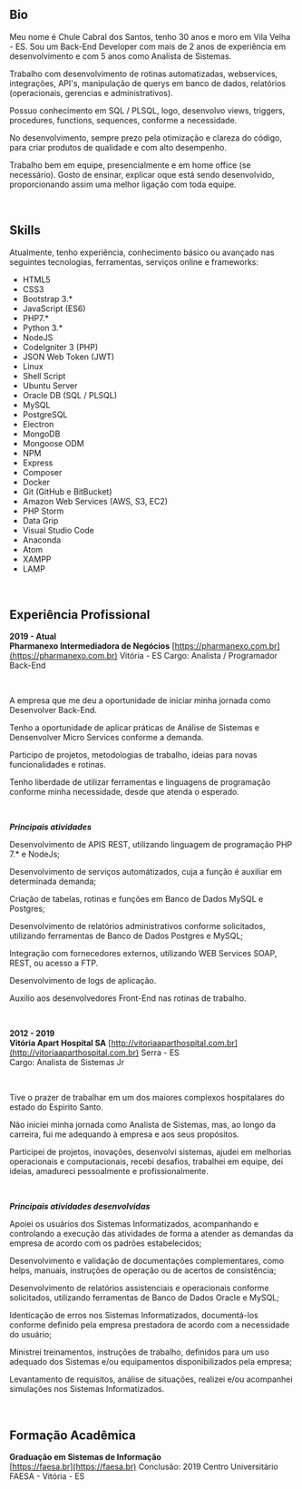 ## Bio

Meu nome é Chule Cabral dos Santos, tenho 30 anos e moro em Vila Velha - ES. Sou um Back-End Developer com mais de 2 anos de experiência em desenvolvimento e com 5 anos como Analista de Sistemas.

Trabalho com desenvolvimento de rotinas automatizadas, webservices, integrações, API's, manipulação de querys em banco de dados, relatórios (operacionais, gerencias e administrativos).

Possuo conhecimento em SQL / PLSQL, logo, desenvolvo views, triggers, procedures, functions, sequences, conforme a necessidade.

No desenvolvimento, sempre prezo pela otimização e clareza do código, para criar produtos de qualidade e com alto desempenho.

Trabalho bem em equipe, presencialmente e em home office (se necessário). Gosto de ensinar, explicar oque está sendo desenvolvido, proporcionando assim uma melhor ligação com toda equipe.


<br>

## Skills

Atualmente, tenho experiência, conhecimento básico ou avançado nas seguintes tecnologias, ferramentas, serviços online e frameworks:

* HTML5
* CSS3
* Bootstrap 3.*
* JavaScript (ES6)
* PHP7.*
* Python 3.*
* NodeJS
* CodeIgniter 3 (PHP)
* JSON Web Token (JWT)
* Linux
* Shell Script
* Ubuntu Server
* Oracle DB (SQL / PLSQL)
* MySQL
* PostgreSQL
* Electron
* MongoDB
* Mongoose ODM
* NPM
* Express
* Composer
* Docker
* Git (GitHub e BitBucket)
* Amazon Web Services (AWS, S3, EC2)
* PHP Storm
* Data Grip
* Visual Studio Code
* Anaconda
* Atom
* XAMPP
* LAMP

<br>

## Experiência Profissional

**2019 - Atual**  
**Pharmanexo Intermediadora de Negócios**
[https://pharmanexo.com.br](https://pharmanexo.com.br)
Vitória - ES
Cargo: Analista / Programador Back-End

<br>

A empresa que me deu a oportunidade de iniciar minha jornada como Desenvolver Back-End.

Tenho a oportunidade de aplicar práticas de Análise de Sistemas e Densenvolver Micro Services conforme a demanda.

Participo de projetos, metodologias de trabalho, ideias para novas funcionalidades e rotinas.

Tenho liberdade de utilizar ferramentas e linguagens de programação conforme minha necessidade, desde que atenda o esperado.

<br>

***Principais atividades***

Desenvolvimento de APIS REST, utilizando linguagem de programação PHP 7.* e NodeJs;

Desenvolvimento de serviços automátizados, cuja a função é auxiliar em determinada demanda;

Criação de tabelas, rotinas e funções em Banco de Dados MySQL e Postgres;

Desenvolvimento de relatórios administrativos conforme solicitados, utilizando ferramentas de Banco de Dados Postgres e MySQL; 

Integração com fornecedores externos, utilizando WEB Services SOAP, REST, ou acesso a FTP.

Desenvolvimento de logs de aplicação.

Auxilio aos desenvolvedores Front-End nas rotinas de trabalho.

<br>

**2012 - 2019**  
**Vitória Apart Hospital SA**
[http://vitoriaaparthospital.com.br](http://vitoriaaparthospital.com.br)
Serra - ES  
Cargo: Analista de Sistemas Jr

<br>

Tive o prazer de trabalhar em um dos maiores complexos hospitalares do estado do Espirito Santo.

Não iniciei minha jornada como Analista de Sistemas, mas, ao longo da carreira, fui me adequando à empresa e aos seus propósitos.

Participei de projetos, inovações, desenvolvi sistemas, ajudei em melhorias operacionais e computacionais, recebi desafios, trabalhei em equipe, dei ideias, amadureci pessoalmente e profissionalmente.

<br>

***Principais atividades desenvolvidas***

Apoiei os usuários dos Sistemas Informatizados, acompanhando e controlando a execução das atividades de forma a atender as demandas da empresa de acordo com os padrões estabelecidos; 

Desenvolvimento e validação de documentações complementares, como helps, manuais, instruções de operação ou de acertos de consistência; 

Desenvolvimento de relatórios assistenciais e operacionais conforme solicitados, utilizando ferramentas de Banco de Dados Oracle e MySQL; 

Identicação de erros nos Sistemas Informatizados, documentá-los conforme definido pela empresa prestadora de acordo com a necessidade do usuário; 

Ministrei treinamentos, instruções de trabalho, definidos para um uso adequado dos Sistemas e/ou equipamentos disponibilizados pela empresa; 

Levantamento de requisitos, análise de situações, realizei e/ou acompanhei simulações nos Sistemas Informatizados. 

<br>

## Formação Acadêmica

**Graduação em Sistemas de Informação**  
[https://faesa.br](https://faesa.br)
Conclusão: 2019
Centro Universitário FAESA - Vitória - ES  


